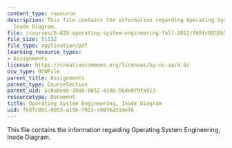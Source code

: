 ```yaml
---
content_type: resource
description: This file contains the information regarding Operating System Engineering,
  Inode Diagram.
file: /courses/6-828-operating-system-engineering-fall-2012/f68fc8018653a15b7921c9076a314ef6_MIT6_828F12_inode.pdf
file_size: 51132
file_type: application/pdf
learning_resource_types:
- Assignments
license: https://creativecommons.org/licenses/by-nc-sa/4.0/
ocw_type: OCWFile
parent_title: Assignments
parent_type: CourseSection
parent_uid: 5c0abeee-30e6-0852-4196-56de079fa913
resourcetype: Document
title: Operating System Engineering, Inode Diagram
uid: f68fc801-8653-a15b-7921-c9076a314ef6
---
```

This file contains the information regarding Operating System Engineering, Inode Diagram.